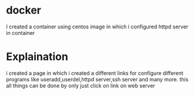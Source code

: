 # docker
I created a container using centos image in which i configured httpd server in container
# Explaination
i created a page in which i created a different links for configure different programs like useradd,userdel,httpd server,ssh server and many more.
this all things can be done by only just click on link on web server
